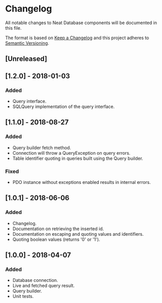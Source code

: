 # Changelog
All notable changes to Neat Database components will be documented in this file.

The format is based on [Keep a Changelog](https://keepachangelog.com/en/1.0.0/)
and this project adheres to [Semantic Versioning](https://semver.org/spec/v2.0.0.html).

## [Unreleased]

## [1.2.0] - 2018-01-03
### Added
- Query interface.
- SQLQuery implementation of the query interface.

## [1.1.0] - 2018-08-27
### Added
- Query builder fetch method.
- Connection will throw a QueryException on query errors.
- Table identifier quoting in queries built using the Query builder.

### Fixed
- PDO instance without exceptions enabled results in internal errors.

## [1.0.1] - 2018-06-06
### Added
- Changelog.
- Documentation on retrieving the inserted id.
- Documentation on escaping and quoting values and identifiers.
- Quoting boolean values (returns '0' or '1').

## [1.0.0] - 2018-04-07
### Added
- Database connection.
- Live and fetched query result.
- Query builder.
- Unit tests.
